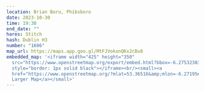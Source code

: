 ```yaml
---
location: Brian Boru, Phibsboro
date: 2023-10-30
time: 19:30
end_date: ""
hares: Stitch
hash: Dublin H3
number: "1606"
map_url: https://maps.app.goo.gl/MtFJVokonQKx2cBv8
embedded_map: '<iframe width="425" height="350"
  src="https://www.openstreetmap.org/export/embed.html?bbox=-6.275323033332826%2C53.363866834900854%2C-6.268579959869386%2C53.36645645806493&amp;layer=mapnik&amp;marker=53.365163266666634%2C-6.27194881439209"
  style="border: 1px solid black"></iframe><br/><small><a
  href="https://www.openstreetmap.org/?mlat=53.36516&amp;mlon=-6.27195#map=18/53.36516/-6.27195">View
  Larger Map</a></small>'
---
```

